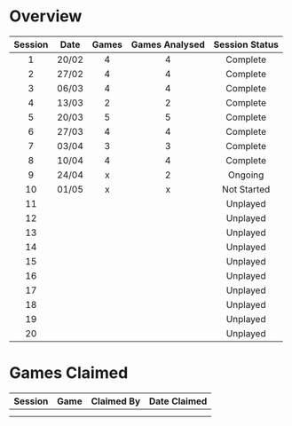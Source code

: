 # Overview

| Session | Date  | Games | Games Analysed | Session Status |
|:-------:|:-----:|:-----:|:--------------:|:--------------:|
|    1    | 20/02 |   4   |       4        |    Complete    |
|    2    | 27/02 |   4   |       4        |    Complete    |
|    3    | 06/03 |   4   |       4        |    Complete    |
|    4    | 13/03 |   2   |       2        |    Complete    |
|    5    | 20/03 |   5   |       5        |    Complete    |
|    6    | 27/03 |   4   |       4        |    Complete    |
|    7    | 03/04 |   3   |       3        |    Complete    |
|    8    | 10/04 |   4   |       4        |    Complete    |
|    9    | 24/04 |   x   |       2        |    Ongoing     |
|    10   | 01/05 |   x   |       x        |  Not Started   |
|    11   ||       |       |    Unplayed    |
|    12   ||       |       |    Unplayed    |
|    13   ||       |       |    Unplayed    |
|    14   ||       |       |    Unplayed    |
|    15   ||       |       |    Unplayed    |
|    16   ||       |       |    Unplayed    |
|    17   ||       |       |    Unplayed    |
|    18   ||       |       |    Unplayed    |
|    19   ||       |       |    Unplayed    |
|    20   ||       |       |    Unplayed    |

# Games Claimed 

| Session | Game | Claimed By | Date Claimed |
|:-------:|:----:|:----------:|:------------:|
|         |      |            |              |
|         |      |            |              |